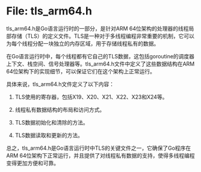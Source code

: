 # File: tls_arm64.h

tls_arm64.h是Go语言运行时的一部分，是针对ARM 64位架构的处理器的线程局部存储（TLS）的定义文件。TLS是一种对于多线程编程非常重要的机制，它可以为每个线程分配一块独立的内存区域，用于存储线程私有的数据。

在Go语言运行时中，每个线程都有它自己的TLS数据，这包括goroutine的调度器上下文、栈空间、信号处理器等。tls_arm64.h文件中定义了这些数据结构在ARM 64位架构下的实现细节，可以保证它们在这个架构上正常运行。

具体来说，tls_arm64.h文件定义了以下内容：

1. TLS使用的寄存器，包括X19、X20、X21、X22、X23和X24等。

2. 线程私有数据结构的布局和访问方式。

3. TLS数据初始化和清除的方法。

4. TLS数据读取和更新的方法。

总之，tls_arm64.h是Go语言运行时中TLS的关键文件之一，它确保了Go程序在ARM 64位架构下正常运行，并且提供了对线程私有数据的支持，使得多线程编程变得更加方便和可靠。

